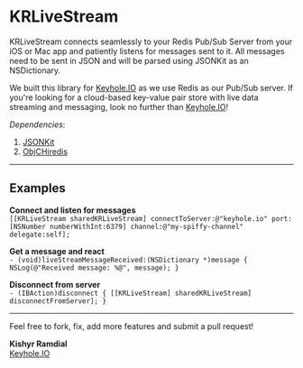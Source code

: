 KRLiveStream
============

KRLiveStream connects seamlessly to your Redis Pub/Sub Server from your iOS or Mac app and patiently listens for messages sent to it. All messages need to be sent in JSON and will be parsed using JSONKit as an NSDictionary.

We built this library for [Keyhole.IO][website] as we use Redis as our Pub/Sub server. If you're looking for a cloud-based key-value pair store with live data streaming and messaging, look no further than [Keyhole.IO][website]!
  
_Dependencies_:  
1. [JSONKit][jsonkit]  
2. [ObjCHiredis][objcredis]

---

Examples
--------

**Connect and listen for messages**  
`[[KRLiveStream sharedKRLiveStream] connectToServer:@"keyhole.io" port:[NSNumber numberWithInt:6379] channel:@"my-spiffy-channel" delegate:self];`

**Get a message and react**  
`- (void)liveStreamMessageReceived:(NSDictionary *)message {
  NSLog(@"Received message: %@", message);
}`

**Disconnect from server**  
`- (IBAction)disconnect {
  [[KRLiveStream] sharedKRLiveStream] disconnectFromServer];
}`

---

Feel free to fork, fix, add more features and submit a pull request!

**Kishyr Ramdial**  
[Keyhole.IO][website]

[website]: http://keyhole.io
[objcredis]: https://github.com/lp/ObjCHiredis
[jsonkit]: https://github.com/johnezang/JSONKit